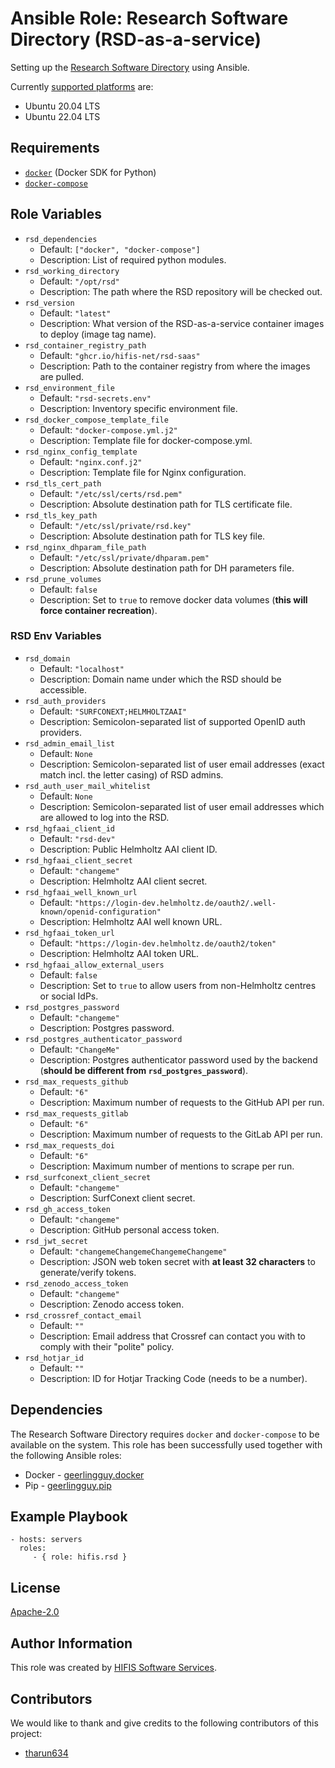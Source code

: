<!--
SPDX-FileCopyrightText: 2022 Helmholtz Centre for Environmental Research (UFZ)
SPDX-FileCopyrightText: 2022 Helmholtz-Zentrum Dresden-Rossendorf (HZDR)

SPDX-License-Identifier: Apache-2.0
-->

# Ansible Role: Research Software Directory (RSD-as-a-service)

Setting up the [Research Software Directory](https://github.com/research-software-directory/RSD-as-a-service)
using Ansible.

Currently [supported platforms](meta/main.yml) are:
* Ubuntu 20.04 LTS
* Ubuntu 22.04 LTS

## Requirements

* [`docker`](https://pypi.org/project/docker/) (Docker SDK for Python)
* [`docker-compose`](https://pypi.org/project/docker-compose/)

## Role Variables

- `rsd_dependencies`
  - Default: `["docker", "docker-compose"]`
  - Description: List of required python modules.
- `rsd_working_directory`
  - Default: `"/opt/rsd"`
  - Description: The path where the RSD repository will be checked out.
- `rsd_version`
  - Default: `"latest"`
  - Description: What version of the RSD-as-a-service container images to deploy (image tag name).
- `rsd_container_registry_path`
  - Default: `"ghcr.io/hifis-net/rsd-saas"`
  - Description: Path to the container registry from where the images are pulled.
- `rsd_environment_file`
  - Default: `"rsd-secrets.env"`
  - Description: Inventory specific environment file.
- `rsd_docker_compose_template_file`
  - Default: `"docker-compose.yml.j2"`
  - Description: Template file for docker-compose.yml.
- `rsd_nginx_config_template`
  - Default: `"nginx.conf.j2"`
  - Description: Template file for Nginx configuration.
- `rsd_tls_cert_path`
  - Default: `"/etc/ssl/certs/rsd.pem"`
  - Description: Absolute destination path for TLS certificate file.
- `rsd_tls_key_path`
  - Default: `"/etc/ssl/private/rsd.key"`
  - Description: Absolute destination path for TLS key file.
- `rsd_nginx_dhparam_file_path`
  - Default: `"/etc/ssl/private/dhparam.pem"`
  - Description: Absolute destination path for DH parameters file.
- `rsd_prune_volumes`
  - Default: `false`
  - Description: Set to `true` to remove docker data volumes (**this will force container recreation**).

### RSD Env Variables
- `rsd_domain`
  - Default: `"localhost"`
  - Description: Domain name under which the RSD should be accessible.
- `rsd_auth_providers`
  - Default: `"SURFCONEXT;HELMHOLTZAAI"`
  - Description: Semicolon-separated list of supported OpenID auth providers.
- `rsd_admin_email_list`
  - Default: `None`
  - Description: Semicolon-separated list of user email addresses (exact match incl. the letter casing) of RSD admins.
- `rsd_auth_user_mail_whitelist`
  - Default: `None`
  - Description: Semicolon-separated list of user email addresses which are allowed to log into the RSD.
- `rsd_hgfaai_client_id`
  - Default: `"rsd-dev"`
  - Description: Public Helmholtz AAI client ID.
- `rsd_hgfaai_client_secret`
  - Default: `"changeme"`
  - Description: Helmholtz AAI client secret.
- `rsd_hgfaai_well_known_url`
  - Default: `"https://login-dev.helmholtz.de/oauth2/.well-known/openid-configuration"`
  - Description: Helmholtz AAI well known URL.
- `rsd_hgfaai_token_url`
  - Default: `"https://login-dev.helmholtz.de/oauth2/token"`
  - Description: Helmholtz AAI token URL.
- `rsd_hgfaai_allow_external_users`
  - Default: `false`
  - Description: Set to `true` to allow users from non-Helmholtz centres or social IdPs.
- `rsd_postgres_password`
  - Default: `"changeme"`
  - Description: Postgres password.
- `rsd_postgres_authenticator_password`
  - Default: `"ChangeMe"`
  - Description: Postgres authenticator password used by the backend (**should be different from `rsd_postgres_password`**).
- `rsd_max_requests_github`
  - Default: `"6"`
  - Description: Maximum number of requests to the GitHub API per run.
- `rsd_max_requests_gitlab`
  - Default: `"6"`
  - Description: Maximum number of requests to the GitLab API per run.
- `rsd_max_requests_doi`
  - Default: `"6"`
  - Description: Maximum number of mentions to scrape per run.
- `rsd_surfconext_client_secret`
  - Default: `"changeme"`
  - Description: SurfConext client secret.
- `rsd_gh_access_token`
  - Default: `"changeme"`
  - Description: GitHub personal access token.
- `rsd_jwt_secret`
  - Default: `"changemeChangemeChangemeChangeme"`
  - Description: JSON web token secret with **at least 32 characters** to generate/verify tokens.
- `rsd_zenodo_access_token`
  - Default: `"changeme"`
  - Description: Zenodo access token.
- `rsd_crossref_contact_email`
  - Default: `""`
  - Description: Email address that Crossref can contact you with to comply with their "polite" policy.
- `rsd_hotjar_id`
  - Default: `""`
  - Description: ID for Hotjar Tracking Code (needs to be a number).

## Dependencies

The Research Software Directory requires `docker` and `docker-compose` to be
available on the system. This role has been successfully used together with the
following Ansible roles:
* Docker - [geerlingguy.docker](https://galaxy.ansible.com/geerlingguy/docker)
* Pip - [geerlingguy.pip](https://galaxy.ansible.com/geerlingguy/pip)

## Example Playbook

```ỳaml
- hosts: servers
  roles:
     - { role: hifis.rsd }
```

## License

[Apache-2.0](LICENSES/Apache-2.0.txt)

## Author Information

This role was created by [HIFIS Software Services](https://www.hifis.net/).

## Contributors

We would like to thank and give credits to the following contributors of this
project:

* [tharun634](https://github.com/tharun634) 
